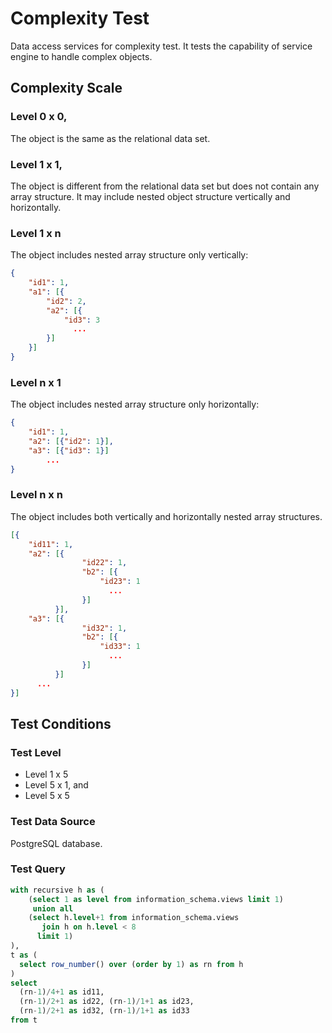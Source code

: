 # Complexity Test

Data access services for complexity test. It tests the capability of service engine to handle complex objects.

## Complexity Scale

### Level 0 x 0, 

The object is the same as the relational data set.

### Level 1 x 1, 

The object is different from the relational data set but does not contain any array structure.  It may include nested object structure vertically and horizontally. 

### Level 1 x n

The object includes nested array structure only vertically:

```json
{
    "id1": 1,
    "a1": [{
        "id2": 2,
        "a2": [{
            "id3": 3
              ...
        }]
    }]
}
```

### Level n x 1

The object includes nested array structure only horizontally:

```json
{
    "id1": 1,
    "a2": [{"id2": 1}],
    "a3": [{"id3": 1}]
        ...
}
```

### Level n x n

The object includes both vertically and horizontally nested array structures.

```json
[{
    "id11": 1,
    "a2": [{
                "id22": 1,
                "b2": [{
                    "id23": 1
                      ...
                }]
          }],
    "a3": [{
                "id32": 1,
                "b2": [{
                    "id33": 1
                      ...
                }]
          }]
      ...
}]
```

## Test Conditions

### Test Level

- Level 1 x 5
- Level 5 x 1, and
- Level 5 x 5

### Test Data Source

PostgreSQL database.

### Test Query

```sql
with recursive h as (
    (select 1 as level from information_schema.views limit 1)
     union all
    (select h.level+1 from information_schema.views
       join h on h.level < 8 
      limit 1)
),
t as (
  select row_number() over (order by 1) as rn from h
)
select 
  (rn-1)/4+1 as id11, 
  (rn-1)/2+1 as id22, (rn-1)/1+1 as id23,
  (rn-1)/2+1 as id32, (rn-1)/1+1 as id33
from t
```
